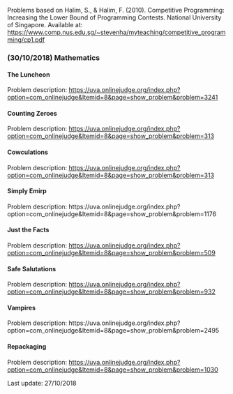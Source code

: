<p>Problems based on Halim, S., & Halim, F. (2010). Competitive Programming: Increasing the Lower 
            Bound of Programming Contests. National University of Singapore. Available at: 
            <a href="https://www.comp.nus.edu.sg/~stevenha/myteaching/competitive_programming/cp1.pdf">
              https://www.comp.nus.edu.sg/~stevenha/myteaching/competitive_programming/cp1.pdf
            </a>
 </p>
 
<h3>(30/10/2018) Mathematics</h3>
  <h4>The Luncheon</h4>
    <p>Problem description: <a href="https://uva.onlinejudge.org/index.php?option=com_onlinejudge&Itemid=8&page=show_problem&problem=3241">
      https://uva.onlinejudge.org/index.php?option=com_onlinejudge&Itemid=8&page=show_problem&problem=3241</a></p>

  <h4>Counting Zeroes</h4>
            <p>Problem description: <a href="https://uva.onlinejudge.org/index.php?option=com_onlinejudge&Itemid=8&page=show_problem&problem=313">
            https://uva.onlinejudge.org/index.php?option=com_onlinejudge&Itemid=8&page=show_problem&problem=313</a></p>

  <h4>Cowculations</h4>
    <p>Problem description: <a href="https://uva.onlinejudge.org/index.php?option=com_onlinejudge&Itemid=8&page=show_problem&problem=313">https://uva.onlinejudge.org/index.php?option=com_onlinejudge&Itemid=8&page=show_problem&problem=313</a></p>
  
  <h4>Simply Emirp</h4>
    <p>Problem description: <a href="https://uva.onlinejudge.org/index.php?option=com_onlinejudge&Itemid=8&page=show_problem&problem=1176"></a>https://uva.onlinejudge.org/index.php?option=com_onlinejudge&Itemid=8&page=show_problem&problem=1176</p>
    
  <h4>Just the Facts</h4>
    <p>Problem description: <a href="https://uva.onlinejudge.org/index.php?option=com_onlinejudge&Itemid=8&page=show_problem&problem=509">https://uva.onlinejudge.org/index.php?option=com_onlinejudge&Itemid=8&page=show_problem&problem=509</a></p>
  
  <h4>Safe Salutations</h4>
    <p>Problem description: <a href="https://uva.onlinejudge.org/index.php?option=com_onlinejudge&Itemid=8&page=show_problem&problem=932">https://uva.onlinejudge.org/index.php?option=com_onlinejudge&Itemid=8&page=show_problem&problem=932</a></p>
    
  <h4>Vampires</h4>
    <p>Problem description: <a href="https://uva.onlinejudge.org/index.php?option=com_onlinejudge&Itemid=8&page=show_problem&problem=2495"></a>https://uva.onlinejudge.org/index.php?option=com_onlinejudge&Itemid=8&page=show_problem&problem=2495</p>
    
   <h4>Repackaging</h4>
    <p>Problem description: <a href="https://uva.onlinejudge.org/index.php?option=com_onlinejudge&Itemid=8&page=show_problem&problem=1030">https://uva.onlinejudge.org/index.php?option=com_onlinejudge&Itemid=8&page=show_problem&problem=1030</a></p>

Last update: 27/10/2018
